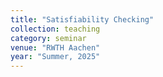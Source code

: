```yaml
---
title: "Satisfiability Checking"
collection: teaching
category: seminar
venue: "RWTH Aachen"
year: "Summer, 2025"
---
```

